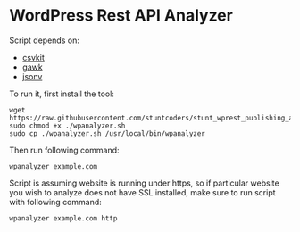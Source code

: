 # WordPress Rest API Analyzer

Script depends on:
* [csvkit](https://csvkit.readthedocs.io/en/0.9.1/install.html)
* [gawk](https://www.gnu.org/software/gawk/)
* [jsonv](https://github.com/archan937/jsonv.sh)

To run it, first install the tool:
```
wget https://raw.githubusercontent.com/stuntcoders/stunt_wprest_publishing_analyzer/master/wpanalyzer.sh
sudo chmod +x ./wpanalyzer.sh
sudo cp ./wpanalyzer.sh /usr/local/bin/wpanalyzer
```

Then run following command:
```
wpanalyzer example.com
```

Script is assuming website is running under https, so if particular website you wish to analyze does not have SSL installed, make sure to run script with following command:
```
wpanalyzer example.com http
```
